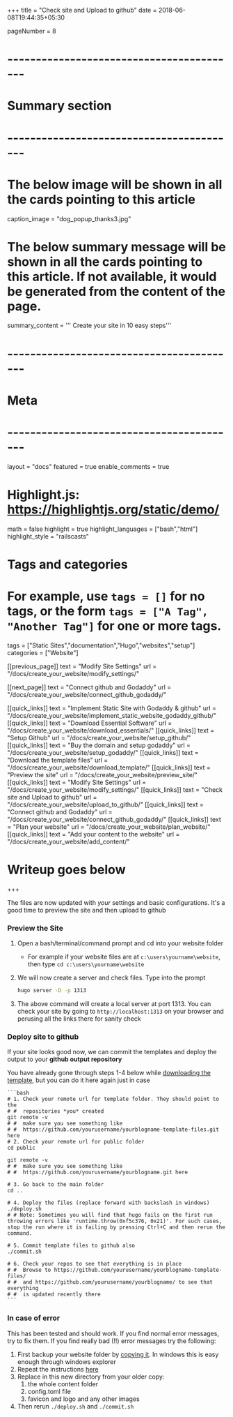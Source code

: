+++
title = "Check site and Upload to github"
date = 2018-06-08T19:44:35+05:30

pageNumber = 8
# -----------------------------------------
# Summary section
# -----------------------------------------
# The below image will be shown in all the cards pointing to this article
caption_image = "dog_popup_thanks3.jpg"
# The below summary message will be shown in all the cards pointing to this article. If not available, it would be generated from the content of the page.
summary_content = '''
Create your site in 10 easy steps'''
# -----------------------------------------
# Meta
# -----------------------------------------
layout = "docs"
featured = true
enable_comments = true

# Highlight.js: https://highlightjs.org/static/demo/
math = false
highlight = true
highlight_languages = ["bash","html"]
highlight_style = "railscasts"

# Tags and categories
# For example, use `tags = []` for no tags, or the form `tags = ["A Tag", "Another Tag"]` for one or more tags.
tags = ["Static Sites","documentation","Hugo","websites","setup"]
categories = ["Website"]

[[previous_page]]
text = "Modify Site Settings"
url = "/docs/create_your_website/modify_settings/"

[[next_page]]
text = "Connect github and Godaddy"
url = "/docs/create_your_website/connect_github_godaddy/"

[[quick_links]]
text = "Implement Static Site with Godaddy & github"
url = "/docs/create_your_website/implement_static_website_godaddy_github/"
[[quick_links]]
text = "Download Essential Software"
url = "/docs/create_your_website/download_essentials/"
[[quick_links]]
text = "Setup Github"
url = "/docs/create_your_website/setup_github/"
[[quick_links]]
text = "Buy the domain and setup godaddy"
url = "/docs/create_your_website/setup_godaddy/"
[[quick_links]]
text = "Download the template files"
url = "/docs/create_your_website/download_template/"
[[quick_links]]
text = "Preview the site"
url = "/docs/create_your_website/preview_site/"
[[quick_links]]
text = "Modify Site Settings"
url = "/docs/create_your_website/modify_settings/"
[[quick_links]]
text = "Check site and Upload to github"
url = "/docs/create_your_website/upload_to_github/"
[[quick_links]]
text = "Connect github and Godaddy"
url = "/docs/create_your_website/connect_github_godaddy/"
[[quick_links]]
text = "Plan your website"
url = "/docs/create_your_website/plan_website/"
[[quick_links]]
text = "Add your content to the website"
url = "/docs/create_your_website/add_content/"

# Writeup goes below
+++

The files are now updated with *your* settings and basic configurations. It's a good time to preview the site and then upload to github

### Preview the Site

1. Open a bash/terminal/command prompt and cd into your website folder
    - For example if your website files are at `c:\users\yourname\website`, then type `cd c:\users\yourname\website`
2. We will now create a server and check files. Type into the prompt

    ```bash
    hugo server -D -p 1313
    ```
3. The above command will create a local server at port 1313. You can check your site by going to `http://localhost:1313` on your browser and perusing all the links there for sanity check

### Deploy site to github

If your site looks good now, we can commit the templates and deploy the output to your **github output repository**

You have already gone through steps 1-4 below while [downloading the template](/docs/create_your_website/download_template/), but you can do it here again just in case

    ```bash
    # 1. Check your remote url for template folder. They should point to the 
    # #  repositories *you* created
    git remote -v
    # #  make sure you see something like 
    # #  https://github.com/yourusername/yourblogname-template-files.git here
    # 2. Check your remote url for public folder
    cd public

    git remote -v
    # #  make sure you see something like
    # #  https://github.com/yourusername/yourblogname.git here

    # 3. Go back to the main folder
    cd ..

    # 4. Deploy the files (replace forward with backslash in windows)
    ./deploy.sh
    # # Note: Sometimes you will find that hugo fails on the first run throwing errors like 'runtime.throw(0xf5c376, 0x21)'. For such cases, stop the run where it is failing by pressing Ctrl+C and then rerun the command.

    # 5. Commit template files to github also
    ./commit.sh

    # 6. Check your repos to see that everything is in place
    # #  Browse to https://github.com/yourusername/yourblogname-template-files/ 
    # #  and https://github.com/yourusername/yourblogname/ to see that everything
    # #  is updated recently there
    ```

### In case of error

This has been tested and should work. If you find normal error messages, try to fix them. If you find really bad (!!) error messages try the following:

1. First backup your website folder by [copying it](https://stackoverflow.com/questions/14922562/how-do-i-copy-folder-with-files-to-another-folder-in-unix-linux). In windows this is easy enough through windows explorer
2. Repeat the instructions [here](/docs/create_your_website/download_template/)
3. Replace in this new directory from your older copy:
    1. the whole content folder
    2. config.toml file
    3. favicon and logo and any other images
4. Then rerun `./deploy.sh` and `./commit.sh`

